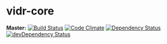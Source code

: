 # vidr-core
**Master:** [![Build Status](https://img.shields.io/travis/vidr-group/vidr-core/master.svg?style=flat-square)](https://travis-ci.org/vidr-group/vidr-core)
[![Code Climate](https://img.shields.io/codeclimate/github/vidr-group/vidr-core.svg?style=flat-square)](https://codeclimate.com/github/vidr-group/vidr-core)
[![Dependency Status](https://img.shields.io/david/vidr-group/vidr-core.svg?style=flat-square)](https://david-dm.org/vidr-group/vidr-core) [![devDependency Status](https://img.shields.io/david/dev/vidr-group/vidr-core.svg?style=flat-square)](https://david-dm.org/vidr-group/vidr-core#info=devDependencies)
